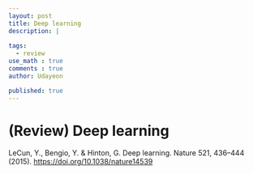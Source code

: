 ```yaml
---
layout: post
title: Deep learning
description: |
  
tags:
  - review
use_math : true
comments : true
author: Udayeon

published: true
---
```


# (Review) Deep learning
LeCun, Y., Bengio, Y. & Hinton, G. Deep learning. Nature 521, 436–444 (2015). https://doi.org/10.1038/nature14539
